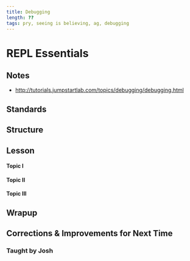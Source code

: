 ```yaml
---
title: Debugging
length: ??
tags: pry, seeing is believing, ag, debugging
---
```


# REPL Essentials

## Notes

* http://tutorials.jumpstartlab.com/topics/debugging/debugging.html

## Standards

## Structure


## Lesson

#### Topic I

#### Topic II

#### Topic III

## Wrapup

## Corrections & Improvements for Next Time

### Taught by Josh

